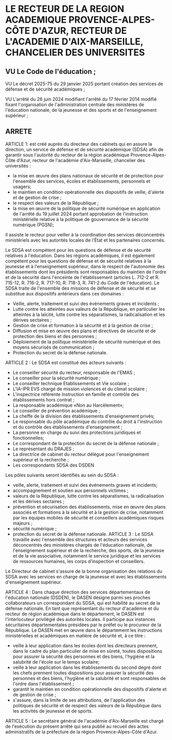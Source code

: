 # LE RECTEUR DE LA REGION ACADEMIQUE PROVENCE-ALPES-CÔTE D'AZUR, RECTEUR DE L'ACADEMIE D'AIX-MARSEILLE, CHANCELIER DES UNIVERSITES 

## VU Le Code de l'éducation ;

VU Le décret 2025-75 du 29 janvier 2025 portant création des services de défense et de sécurité académiques ;

VU L'arrêté du 26 juin 2024 modifiant l'arrêté du 17 février 2014 modifié fixant l'organisation de l'administration centrale des ministères de l'éducation nationale, de la jeunesse et des sports et de l'enseignement supérieur ;

## ARRETE

ARTICLE 1: est créé auprès du directeur des cabinets qui en assure la direction, un service de défense et de sécurité académique (SDSA) afin de garantir sous l'autorité du recteur de la région académique Provence-Alpes-Côte d'Azur, recteur de l'académie d'Aix-Marseille, chancelier des universités :

- la mise en œuvre des plans nationaux de sécurité et de protection pour l'ensemble des services, écoles et établissements, personnels et usagers;
- le maintien en condition opérationnelle des dispositifs de veille, d'alerte et de gestion de crise ;
- le respect des valeurs de la République ;
- la mise en œuvre de la politique de sécurité numérique en application de l'arrêté du 19 juillet 2024 portant approbation de l'instruction ministérielle relative à la politique de gouvernance de la sécurité numérique (PGSN);

Il assiste le recteur pour veiller à la coordination des services déconcentrés ministériels avec les autorités locales de l'État et les partenaires concernés.

Le SDSA est compétent pour les questions de défense et de sécurité relatives à l'éducation. Dans les régions académiques, il est également compétent pour les questions de défense et de sécurité relatives à la jeunesse et à l'enseignement supérieur, dans le respect de l'autonomie des établissements dont les présidents sont responsables du maintien de l'ordre et de la sécurité dans l'enceinte de l'établissement (articles L. 712-2 et R. 715-12, R. 716-2, R. 717-10, R. 718-3, R. 741-2 du Code de l'éducation).
Le SDSA traite de l'ensemble des missions de défense et de sécurité et se substitue aux dispositifs antérieurs dans ces domaines :

- Veille, alerte, traitement et suivi des événements graves et incidents ;
- Lutte contre les atteintes aux valeurs de la République, en particulier les atteintes à la laïcité, lutte contre les séparatismes, la radicalisation et les dérives sectaires ;
- Gestion de crise et formation à la sécurité et à la gestion de crise ;
- Diffusion et mise en œuvre des plans et directives de sécurité et de protection des biens et des personnes ;
- Déploiement de la politique ministérielle de sécurité numérique et des moyens sécurisés de communication ;
- Protection du secret de la défense nationale.

ARTICLE 2 : Le SDSA est constitué des acteurs suivants :

- Le conseiller sécurité du recteur, responsable de l'EMAS ;
- Le conseiller pour la sécurité numérique ;
- Le conseiller technique Etablissements et Vie scolaire ;
- L'IA-IPR EVS chargé de mission violences et du climat scolaire ;
- L'inspectrice référente Instruction en famille et contrôle des établissements hors contrat ;
- La responsable académique «Non au Harcèlement»;
- Le conseiller de prévention académique ;
- La cheffe de la division des établissements d'enseignement privés;
- Le responsable du pôle académique du contrôle du droit à l'instruction et du contrôle des établissements d'enseignement ;
- La personne en charge du suivi des protections juridiques et fonctionnelles;
- Le correspondant de la protection du secret de la défense nationale ;
- Le représentant du DRAJES ;
- La directrice de cabinet du recteur délégué pour l'enseignement supérieur et la recherche ;
- Les correspondants SDSA des DSDEN

Les pôles suivants seront identifiés au sein du SDSA :

- veille, alerte, traitement et suivi des événements graves et incidents;
- accompagnement et soutien aux personnels victimes ;
- valeurs de la République, lutte contre les séparatismes, la radicalisation et les dérives sectaires ;
- prévention et sécurisation des établissements, mise en œuvre des plans associés et formations à la sécurité et à la gestion de crise, notamment par les équipes mobiles de sécurité et conseillers académiques risques majeurs ;
- sécurité numérique ;
- protection du secret de la défense nationale.
ARTICLE 3 : Le SDSA travaille avec l'ensemble des structures et acteurs des services déconcentrés des ministères chargés de l'éducation nationale, de l'enseignement supérieur et de la recherche, des sports, de la jeunesse et de la vie associative, notamment le service juridique et les services de ressources humaines, les corps d'inspection et conseillers.

Le Directeur de cabinet s'assure de la bonne organisation des relations du SDSA avec les services en charge de la jeunesse et avec les établissements d'enseignement supérieur.

ARTICLE 4 : Dans chaque direction des services départementaux de l'éducation nationale (DSDEN), le DASEN désigne parmi ses proches collaborateurs un correspondant du SDSA, qui est habilité au secret de la défense nationale.
En tant que représentant du recteur d'académie et du recteur de région académique dans le département, le DASEN est l'interlocuteur privilégié des autorités locales. Il participe aux instances sécuritaires départementales présidées par le préfet ou le procureur de la République.
Le DASEN met en œuvre dans le département les instructions ministérielles et académiques en matière de sécurité et, à ce titre :

- veille à leur application dans les écoles dont les directeurs prennent, dans le cadre du plan particulier de mise en sûreté, toutes dispositions pour assurer la sécurité des personnes et des biens, l'hygiène et la salubrité de l'école sur le temps scolaire;
- veille à leur application dans les établissements du second degré dont les chefs prennent toutes dispositions pour assurer la sécurité des personnes et des biens, l'hygiène et la salubrité et sont responsables de l'ordre dans l'établissement ;
- garantit le maintien en condition opérationnelle des dispositifs d'alerte et de gestion de crise ;
- s'assure, dans la limite de ses attributions, de l'application des politiques de sécurité et de respect des valeurs de la République dans les activités de jeunesse et de sports.

ARTICLE 5 : Le secrétaire général de l'académie d'Aix-Marseille est chargé de l'exécution du présent arrêté qui sera publié au recueil des actes administratifs de la préfecture de la région Provence-Alpes-Côte d'Azur.